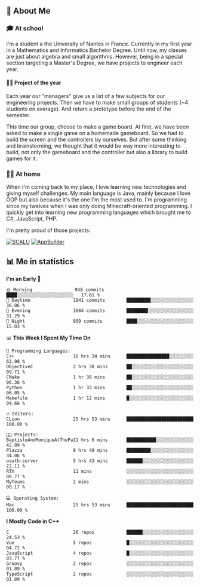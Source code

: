 ## 👀 About Me

### 🎓 At school

I'm a student a the University of Nantes in France. Currently in my first year in a Mathematics and Informatics Bachelor Degree. Until now, my classes are just about algebra and small algorithms. However, being in a special section targeting a Master's Degree, we have projects to engineer each year. 

#### 🔧🔬 Project of the year

Each year our "managers" give us a list of a few subjects for our engineering projects. Then we have to make small groups of students (~4 students on average). And return a prototype before the end of the semester.

This time our group, choose to make a game board. At first, we have been asked to make a single game on a homemade gameboard. So we had to build the screen and the controllers by ourselves. 
But after some thinking and brainstorming, we thought that it would be way more interesting to build, not only the gameboard and the controller but also a library to build games for it.

### 👨‍💻 At home

When I'm coming back to my place, I love learning new technologies and giving myself challenges. My main language is Java, mainly because I love OOP but also because it's the one I'm the most used to. I'm programming since my twelves when I was only doing Minecraft-oriented programming.  I quickly get into learning new programming languages which brought me to C#, JavaScript, PHP. 

I'm pretty proud of those projects:

[![SCALU](https://github-readme-stats.vercel.app/api/pin?username=renardfute&repo=SCALU)](https://github.com/renardfute/scalu)
[![AppBuilder](https://github-readme-stats.vercel.app/api/pin?username=pulsedev2&repo=AppBuilder)](https://github.com/pulsedev2/AppBuilder)

## 📊 Me in statistics
<!--START_SECTION:waka-->
**I'm an Early 🐤** 

```text
🌞 Morning                948 commits         ████░░░░░░░░░░░░░░░░░░░░░   17.61 % 
🌆 Daytime                1941 commits        █████████░░░░░░░░░░░░░░░░   36.06 % 
🌃 Evening                1684 commits        ████████░░░░░░░░░░░░░░░░░   31.29 % 
🌙 Night                  809 commits         ████░░░░░░░░░░░░░░░░░░░░░   15.03 % 
```


📊 **This Week I Spent My Time On** 

```text
💬 Programming Languages: 
C++                      16 hrs 34 mins      ████████████████░░░░░░░░░   63.98 % 
ObjectiveC               2 hrs 30 mins       ██░░░░░░░░░░░░░░░░░░░░░░░   09.71 % 
CMake                    1 hr 38 mins        ██░░░░░░░░░░░░░░░░░░░░░░░   06.36 % 
Python                   1 hr 33 mins        ██░░░░░░░░░░░░░░░░░░░░░░░   06.05 % 
Makefile                 1 hr 12 mins        █░░░░░░░░░░░░░░░░░░░░░░░░   04.66 % 

🔥 Editors: 
CLion                    25 hrs 53 mins      █████████████████████████   100.00 % 

🐱‍💻 Projects: 
BaptisteAndMoniqueAtThePa11 hrs 6 mins       ███████████░░░░░░░░░░░░░░   42.89 % 
Plazza                   8 hrs 49 mins       █████████░░░░░░░░░░░░░░░░   34.06 % 
oauth-server             5 hrs 43 mins       ██████░░░░░░░░░░░░░░░░░░░   22.11 % 
RTX                      11 mins             ░░░░░░░░░░░░░░░░░░░░░░░░░   00.77 % 
MyTeams                  2 mins              ░░░░░░░░░░░░░░░░░░░░░░░░░   00.17 % 

💻 Operating System: 
Mac                      25 hrs 53 mins      █████████████████████████   100.00 % 
```

**I Mostly Code in C++** 

```text
C                        26 repos            ██████░░░░░░░░░░░░░░░░░░░   24.53 % 
Vue                      5 repos             █░░░░░░░░░░░░░░░░░░░░░░░░   04.72 % 
JavaScript               4 repos             █░░░░░░░░░░░░░░░░░░░░░░░░   03.77 % 
Groovy                   2 repos             ░░░░░░░░░░░░░░░░░░░░░░░░░   01.89 % 
TypeScript               2 repos             ░░░░░░░░░░░░░░░░░░░░░░░░░   01.89 % 
```




<!--END_SECTION:waka-->
